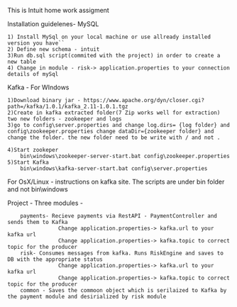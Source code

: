 This is Intuit home work assigment

Installation guidelenes- 
MySQL

    1) Install MySql on your local machine or use allready installed version you have``
    2) Define new schema - intuit
    3)Run db.sql script(commited with the project) in order to create a new table
    4) Change in module - risk-> application.properties to your connection details of mySql

Kafka -
 For WIndows
 
    1)Download binary jar - https://www.apache.org/dyn/closer.cgi?path=/kafka/1.0.1/kafka_2.11-1.0.1.tgz
    2)Create in kafka extracted folder(7 Zip works well for extraction) two new folders - zookeeper and logs
    3)go to config\server.properties and change log.dirs= {log folder} and config\zookeeper.properties change dataDir={zookeeper folder} and change the folder. the new folder need to be write with / and not .
    	
    4)Start zookeper
    	bin\windows\zookeeper-server-start.bat config\zookeeper.properties
    5)Start Kafka
    	bin\windows\kafka-server-start.bat config\server.properties

 For OsX/Linux - instructions on kafka site. The scripts are under bin folder and not bin\windows
      
      
Project -
    Three modules -
     
        payments- Recieve payments via RestAPI - PaymentController and sends them to Kafka
                    Change application.properties-> kafka.url to your kafka url
                    Change application.properties-> kafka.topic to correct topic for the producer
        risk- Consumes messages from kafka. Runs RiskEngine and saves to DB with the appropriate status
                    Change application.properties-> kafka.url to your kafka url
                    Change application.properties-> kafka.topic to correct topic for the producer
        common - Saves the commoon object which is serilaized to Kafka by the payment module and desirialized by risk module
